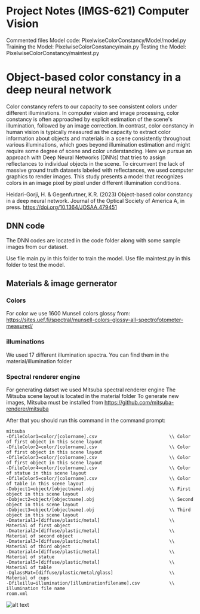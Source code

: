 # Project Notes (IMGS-621) Computer Vision

Commented files
Model code: PixelwiseColorConstancy/Model/model.py
Training the Model: PixelwiseColorConstancy/main.py
Testing the Model: PixelwiseColorConstancy/maintest.py

# Object-based color constancy in a deep neural network

Color constancy refers to our capacity to see consistent colors under different illuminations. In computer vision and image processing, color constancy is often approached by explicit estimation of the scene's illumination, followed by an image correction. In contrast, color constancy in human vision is typically measured as the capacity to extract color information about objects and materials in a scene consistently throughout various illuminations, which goes beyond illumination estimation and might require some degree of scene and color understanding. Here we pursue an approach with Deep Neural Networks (DNNs) that tries to assign reflectances to individual objects in the scene. To circumvent the lack of massive ground truth datasets labeled with reflectances, we used computer graphics to render images. This study presents a model that recognizes colors in an image pixel by pixel under different illumination conditions.


Heidari-Gorji, H. & Gegenfurtner, K.R. (2023) Object-based color constancy in a deep neural network. Journal of the Optical Society of America A, in press. https://doi.org/10.1364/JOSAA.479451

## DNN code
The DNN codes are located in the code folder along with some sample images from our dataset.

Use file main.py in this folder to train the model.
Use file maintest.py in this folder to test the model.



## Materials & image gernerator

### Colors

For color we use  1600 Munsell colors glossy from: https://sites.uef.fi/spectral/munsell-colors-glossy-all-spectrofotometer-measured/

### illuminations
We used 17 different illumination spectra. You can find them in the material/illumination folder

### Spectral renderer engine
For generating datset we used Mitsuba spectral renderer engine
The Mitsuba scene layout is located in the material folder
To generate new images, Mitsuba must be installed from https://github.com/mitsuba-renderer/mitsuba

After that you should run this command in the command prompt:
```
mitsuba 
-DfileColor1=color/[colorname].csv                           \\ Color of first object in this scene layout
-DfileColor2=color/[colorname].csv                           \\ Color of first object in this scene layout
-DfileColor3=color/[colorname].csv                           \\ Color of first object in this scene layout
-DfileColor4=color/[colorname].csv                           \\ Color of statue in this scene layout
-DfileColor5=color/[colorname].csv                           \\ Color of table in this scene layout
-Dobject1=object/[objectname].obj                            \\ First object in this scene layout
-Dobject2=object/[objectname].obj                            \\ Second object in this scene layout
-Dobject3=object/[objectname].obj                            \\ Third object in this scene layout
-Dmaterial1=[diffuse/plastic/metal]                          \\ Material of first object
-Dmaterial2=[diffuse/plastic/metal]                          \\ Material of second object
-Dmaterial3=[diffuse/plastic/metal]                          \\ Material of third object
-Dmaterial4=[diffuse/plastic/metal]                          \\ Material of statue 
-Dmaterial5=[diffuse/plastic/metal]                          \\ Material of table 
-DglassMat=[diffuse/plastic/metal/glass]                     \\ Material of cups 
-Dfileillu=illumination/[illuminationfilename].csv           \\ illumination file name
room.xml
```

![alt text](https://github.com/haamedh/PixelwiseColorConstancy/blob/main/materials/room.png?raw=true)
